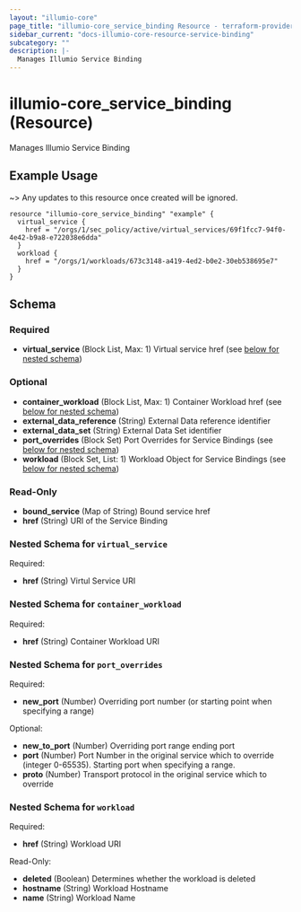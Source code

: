 ```yaml
---
layout: "illumio-core"
page_title: "illumio-core_service_binding Resource - terraform-provider-illumio-core"
sidebar_current: "docs-illumio-core-resource-service-binding"
subcategory: ""
description: |-
  Manages Illumio Service Binding
---
```


# illumio-core_service_binding (Resource)

Manages Illumio Service Binding

Example Usage
------------

~> Any updates to this resource once created will be ignored.

```hcl
resource "illumio-core_service_binding" "example" {
  virtual_service {
    href = "/orgs/1/sec_policy/active/virtual_services/69f1fcc7-94f0-4e42-b9a8-e722038e6dda"
  }
  workload {
    href = "/orgs/1/workloads/673c3148-a419-4ed2-b0e2-30eb538695e7"
  }
}
```

## Schema

### Required

- **virtual_service** (Block List, Max: 1) Virtual service href (see [below for nested schema](#nestedblock--virtual_service))

### Optional

- **container_workload** (Block List, Max: 1) Container Workload href (see [below for nested schema](#nestedblock--container_workload))
- **external_data_reference** (String) External Data reference identifier
- **external_data_set** (String) External Data Set identifier
- **port_overrides** (Block Set) Port Overrides for Service Bindings (see [below for nested schema](#nestedblock--port_overrides))
- **workload** (Block Set, List: 1) Workload Object for Service Bindings (see [below for nested schema](#nestedblock--workload))

### Read-Only

- **bound_service** (Map of String) Bound service href
- **href** (String) URI of the Service Binding

<a id="nestedblock--virtual_service"></a>
### Nested Schema for `virtual_service`

Required:

- **href** (String) Virtul Service URI


<a id="nestedblock--container_workload"></a>
### Nested Schema for `container_workload`

Required:

- **href** (String) Container Workload URI


<a id="nestedblock--port_overrides"></a>
### Nested Schema for `port_overrides`

Required:

- **new_port** (Number) Overriding port number (or starting point when specifying a range)

Optional:

- **new_to_port** (Number) Overriding port range ending port
- **port** (Number) Port Number in the original service which to override (integer 0-65535). Starting port when specifying a range.
- **proto** (Number) Transport protocol in the original service which to override


<a id="nestedblock--workload"></a>
### Nested Schema for `workload`

Required:

- **href** (String) Workload URI

Read-Only:

- **deleted** (Boolean) Determines whether the workload is deleted
- **hostname** (String) Workload Hostname
- **name** (String) Workload Name


